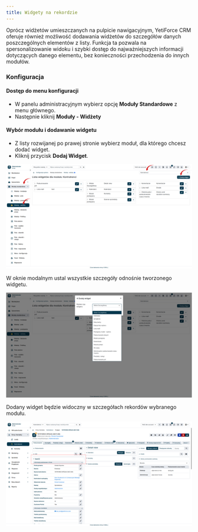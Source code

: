 ```yaml
---
title: Widgety na rekordzie
---
```

Oprócz widżetów umieszczanych na pulpicie nawigacyjnym, YetiForce CRM oferuje również możliwość dodawania widżetów do szczegółów danych poszczególnych elementów z listy. Funkcja ta pozwala na spersonalizowanie widoku i szybki dostęp do najważniejszych informacji dotyczących danego elementu, bez konieczności przechodzenia do innych modułów.

### Konfiguracja 

#### Dostęp do menu konfiguracji

* W panelu administracyjnym wybierz opcję **Moduły Standardowe** z menu głównego.
* Następnie kliknij **Moduły - Widżety**

#### Wybór modułu i dodawanie widgetu

* Z listy rozwijanej po prawej stronie wybierz moduł, dla którego chcesz dodać widget.
* Kliknij przycisk **Dodaj Widget**.

![widgets-12.jpg](widgets-12.jpg)

W oknie modalnym ustal wszystkie szczegóły odnośnie tworzonego widgetu.

![widgets-13.jpg](widgets-13.jpg)

Dodany widget będzie widoczny w szczegółach rekordów wybranego modułu.

![widgets-14.jpg](widgets-14.jpg)
